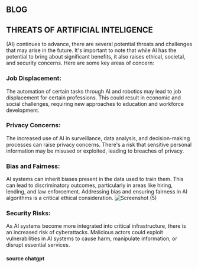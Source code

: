 ## BLOG
## THREATS OF ARTIFICIAL INTELIGENCE
(AI) continues to advance, there are several potential threats and challenges that may arise in the future. It's important to note that while AI has the potential to bring about significant benefits, it also raises ethical, societal, and security concerns. Here are some key areas of concern:

### Job Displacement: 
The automation of certain tasks through AI and robotics may lead to job displacement for certain professions. This could result in economic and social challenges, requiring new approaches to education and workforce development.

### Privacy Concerns: 
The increased use of AI in surveillance, data analysis, and decision-making processes can raise privacy concerns. There's a risk that sensitive personal information may be misused or exploited, leading to breaches of privacy.

### Bias and Fairness: 
AI systems can inherit biases present in the data used to train them. This can lead to discriminatory outcomes, particularly in areas like hiring, lending, and law enforcement. Addressing bias and ensuring fairness in AI algorithms is a critical ethical consideration.
![Screenshot (5)](https://github.com/23W-GBAC/Oscarkyamuwendo/assets/148862985/aee7a824-69d9-421e-9eae-9b4f0c143742)

### Security Risks: 
  As AI systems become more integrated into critical infrastructure, there is an increased risk of cyberattacks. Malicious actors could exploit vulnerabilities in AI systems to cause harm, manipulate information, or disrupt essential services.
                                                                            
#### source chatgpt
  
